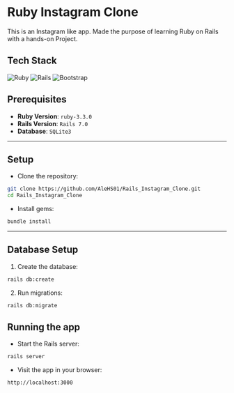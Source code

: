 # Ruby Instagram Clone

This is an Instagram like app. Made the purpose of learning Ruby on Rails with a hands-on Project.

## Tech Stack
![Ruby](https://img.shields.io/badge/ruby-%23CC342D.svg?style=for-the-badge&logo=ruby&logoColor=white)
![Rails](https://img.shields.io/badge/rails-%23CC0000.svg?style=for-the-badge&logo=ruby-on-rails&logoColor=white)
![Bootstrap](https://img.shields.io/badge/bootstrap-%238511FA.svg?style=for-the-badge&logo=bootstrap&logoColor=white)

## Prerequisites

- **Ruby Version**: `ruby-3.3.0`
- **Rails Version**: `Rails 7.0`
- **Database**: `SQLite3`

---
## Setup
- Clone the repository:

```bash
git clone https://github.com/AleHS01/Rails_Instagram_Clone.git
cd Rails_Instagram_Clone 
```
- Install gems:
```bash
bundle install
```
---
## Database Setup
1. Create the database:
```bash
rails db:create
```
2. Run migrations:
```bash
rails db:migrate
```
## Running the app
- Start the Rails server:
```bash
rails server
```
- Visit the app in your browser:
```bash
http://localhost:3000
```
